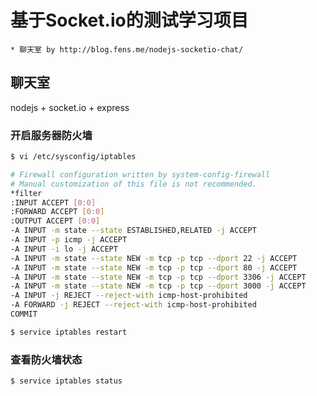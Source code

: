 # 基于Socket.io的测试学习项目

    * 聊天室 by http://blog.fens.me/nodejs-socketio-chat/

## 聊天室

nodejs + socket.io + express

### 开启服务器防火墙

```bash    
$ vi /etc/sysconfig/iptables

# Firewall configuration written by system-config-firewall
# Manual customization of this file is not recommended.
*filter
:INPUT ACCEPT [0:0]
:FORWARD ACCEPT [0:0]
:OUTPUT ACCEPT [0:0]
-A INPUT -m state --state ESTABLISHED,RELATED -j ACCEPT
-A INPUT -p icmp -j ACCEPT
-A INPUT -i lo -j ACCEPT
-A INPUT -m state --state NEW -m tcp -p tcp --dport 22 -j ACCEPT
-A INPUT -m state --state NEW -m tcp -p tcp --dport 80 -j ACCEPT
-A INPUT -m state --state NEW -m tcp -p tcp --dport 3306 -j ACCEPT
-A INPUT -m state --state NEW -m tcp -p tcp --dport 3000 -j ACCEPT
-A INPUT -j REJECT --reject-with icmp-host-prohibited
-A FORWARD -j REJECT --reject-with icmp-host-prohibited
COMMIT

$ service iptables restart
```

### 查看防火墙状态

```bash
$ service iptables status
```